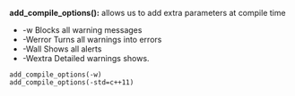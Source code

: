 **add_compile_options():** allows us to add extra parameters at compile time
- -w        Blocks all warning messages
- -Werror   Turns all warnings into errors
- -Wall     Shows all alerts
- -Wextra   Detailed warnings shows.

```
add_compile_options(-w)
add_compile_options(-std=c++11)
```